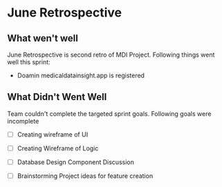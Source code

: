 # June Retrospective

## **What wen't well**

June Retrospective is second retro of MDI Project. Following things went well this sprint:

* Doamin medicaldatainsight.app is registered

## What Didn't Went Well

Team couldn't complete the targeted sprint goals. Following goals were incomplete

* [ ] Creating wireframe of UI
* [ ] Creating Wireframe of Logic
* [ ] Database Design Component Discussion
* [ ]  Brainstorming Project ideas for feature creation

  


